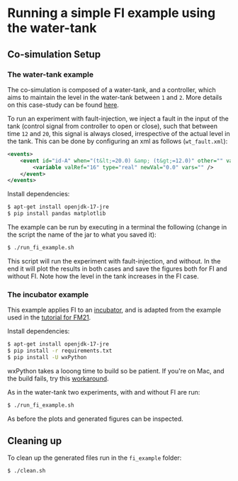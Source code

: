 # Running a simple FI example using the water-tank

## Co-simulation Setup

### The water-tank example

The co-simulation is composed of a water-tank, and a controller, which aims to maintain the level in the water-tank between ```1``` and ```2```. 
More details on this case-study can be found [here](https://github.com/INTO-CPS-Association/example-single_watertank).

To run an experiment with fault-injection, we inject a fault in the input of the tank (control signal from controller to open or close), such that between time ```12``` and ```20```, this signal is always closed, irrespective of the actual level in the tank. 
This can be done by configuring an xml as follows (```wt_fault.xml```):

```xml
<events>
    <event id="id-A" when="(t&lt;=20.0) &amp; (t&gt;=12.0)" other="" vars="">
        <variable valRef="16" type="real" newVal="0.0" vars="" />
    </event>
</events>
```

Install dependencies:

```bash
$ apt-get install openjdk-17-jre
$ pip install pandas matplotlib
```


The example can be run by executing in a terminal the following (change in the script the name of the jar to what you saved it):

```bash
$ ./run_fi_example.sh
```

This script will run the experiment with fault-injection, and without. In the end it will plot
the results in both cases and save the figures both for FI and without FI. 
Note how the level in the tank increases in the FI case.

### The incubator example
This example applies FI to an [incubator](https://github.com/INTO-CPS-Association/example_digital-twin_incubator), and is adapted from the example used in the [tutorial for FM21](https://github.com/INTO-CPS-Association/fm_dt_tutorial_2021).

Install dependencies:
```bash
$ apt-get install openjdk-17-jre
$ pip install -r requirements.txt
$ pip install -U wxPython
```

wxPython takes a looong time to build so be patient. If you're on Mac, and the build fails, try this [workaround](https://discuss.wxpython.org/t/failed-building-wheel-for-wxpython-macos-12-0-1/35700/4).

As in the water-tank two experiments, with and without FI are run:

```bash
$ ./run_fi_example.sh
```

As before the plots and generated figures can be inspected.

## Cleaning up

To clean up the generated files run in the ```fi_example``` folder:

```bash
$ ./clean.sh
```